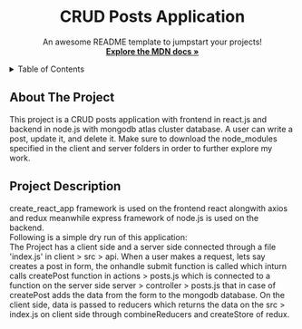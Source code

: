 <h1 align="center">CRUD Posts Application</h1>

  <p align="center">
    An awesome README template to jumpstart your projects!
    <br />
    <a href="https://developer.mozilla.org/en-US/docs/Web/JavaScript"><strong>Explore the MDN docs »</strong></a>
    <br />
    
  </p>
</div>

<!-- TABLE OF CONTENTS -->
<details>
  <summary>Table of Contents</summary>
  <ul>
    <li><a href="#about-the-Project">About The Project</a></li>
    <li><a href="#project-description">Project Description</a></li>
  </ul>
</details>

## About The Project

This project is a CRUD posts application with frontend in react.js and backend in node.js with mongodb atlas cluster database. A user can write a post, update it, and delete it. Make sure to download the node_modules specified in the client and server folders in order to further explore my work.


## Project Description

create_react_app framework is used on the frontend react alongwith axios and redux meanwhile express framework of node.js is used on the backend. <br>
Following is a simple dry run of this application: <br>
The Project has a client side and a server side connected through a file 'index.js' in client > src > api. When a user makes a request, lets say creates a post in form, the onhandle submit function is called which inturn calls createPost function in actions > posts.js which is connected to a function on the server side server > controller > posts.js that in case of createPost adds the data from the form to the mongodb database. On the client side, data is passed to reducers which returns the data on the src > index.js on client side through combineReducers and createStore of redux.

